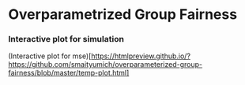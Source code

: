 # Overparametrized Group Fairness

### Interactive plot for simulation 

(Interactive plot for mse)[https://htmlpreview.github.io/?https://github.com/smaityumich/overparameterized-group-fairness/blob/master/temp-plot.html]